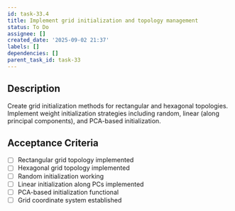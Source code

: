 ```yaml
---
id: task-33.4
title: Implement grid initialization and topology management
status: To Do
assignee: []
created_date: '2025-09-02 21:37'
labels: []
dependencies: []
parent_task_id: task-33
---
```


## Description

Create grid initialization methods for rectangular and hexagonal topologies. Implement weight initialization strategies including random, linear (along principal components), and PCA-based initialization.

## Acceptance Criteria

- [ ] Rectangular grid topology implemented
- [ ] Hexagonal grid topology implemented
- [ ] Random initialization working
- [ ] Linear initialization along PCs implemented
- [ ] PCA-based initialization functional
- [ ] Grid coordinate system established
